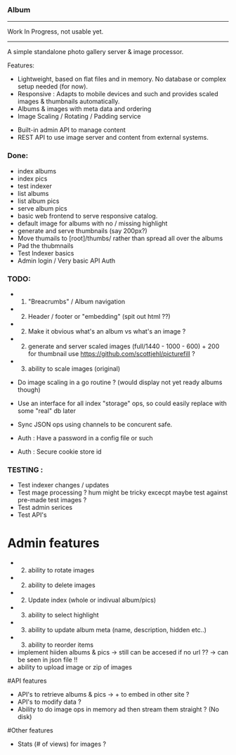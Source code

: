### Album

*********************************
Work In Progress, not usable yet.
*********************************

A simple standalone photo gallery server & image processor.

Features:
  * Lightweight, based on flat files and in memory. No database or complex setup needed (for now).
  * Responsive : Adapts to mobile devices and such and provides scaled images & thumbnails automatically.
  * Albums & images with meta data and ordering
  * Image Scaling / Rotating / Padding service
  - Built-in admin API to manage content
  - REST API to use image server and content from external systems.

### Done:
* index albums
* index pics
* test indexer
* list albums
* list album pics
* serve album pics
* basic web frontend to serve responsive catalog.
* default image for albums with no / missing highlight
* generate and serve thumbnails (say 200px?)
* Move thumails to [root]/thumbs/ rather than spread all over the albums
* Pad the thubmnails
* Test Indexer basics
* Admin login / Very basic API Auth

### TODO:
- 1) "Breacrumbs" / Album navigation
- 2) Header / footer or "embedding" (spit out html ??)
- 2) Make it obvious what's an album vs what's an image ?
- 2) generate and server scaled images (full/1440 - 1000 - 600) + 200 for thumbnail
  use https://github.com/scottjehl/picturefill ?
- 3) ability to scale images (original)
- Do image scaling in a go routine ? (would display not yet ready albums though)
- Use an interface for all index "storage" ops, so could easily replace with some "real" db later
- Sync JSON ops using channels to be concurent safe.

- Auth : Have a password in a config file or such
- Auth : Secure cookie store id

### TESTING :
- Test indexer changes / updates
- Test mage processing ? hum might be tricky excecpt maybe test against pre-made test images ?
- Test admin serices
- Test API's

# Admin features
- 2) ability to rotate images
- 2) ability to delete images
- 2) Update index (whole or indivual album/pics)
- 3) ability to select highlight
- 3) ability to update album meta (name, description, hidden etc..)
- 3) ability to reorder items
- implement hiiden albums & pics -> still can be accesed if no url ?? -> can be seen in json file !!
- ability to upload image or zip of images

#API features
- API's to retrieve albums & pics -> + to embed in other site ?
- API's to modify data ?
- Ability to do image ops in memory ad then stream them straight ? (No disk)

#Other features
- Stats (# of views) for images ?

